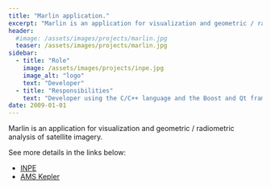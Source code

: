 ```yaml
---
title: "Marlin application."
excerpt: "Marlin is an application for visualization and geometric / radiometric analysis of satellite imagery."
header:
  #image: /assets/images/projects/marlin.jpg
  teaser: /assets/images/projects/marlin.jpg
sidebar:
  - title: "Role"
    image: /assets/images/projects/inpe.jpg
    image_alt: "logo"
    text: "Developer"
  - title: "Responsibilities"
    text: "Developer using the C/C++ language and the Boost and Qt frameworks."
date: 2009-01-01
---
```


Marlin is an application for visualization and geometric / radiometric analysis of satellite imagery. 

See more details in the links below:

 - [INPE](http://www.dgi.inpe.br/CDSR/marlin_EN.php)
 - [AMS Kepler](http://www.amskepler.com/marlin/)


